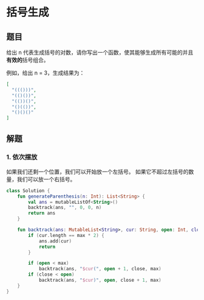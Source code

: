 # 括号生成

## 题目

给出 n 代表生成括号的对数，请你写出一个函数，使其能够生成所有可能的并且**有效的**括号组合。

例如，给出 n = 3，生成结果为：

```json
[
  "((()))",
  "(()())",
  "(())()",
  "()(())",
  "()()()"
]
```

## 解题

### 1. 依次摆放

如果我们还剩一个位置，我们可以开始放一个左括号。 如果它不超过左括号的数量，我们可以放一个右括号。

```kotlin
class Solution {
    fun generateParenthesis(n: Int): List<String> {
        val ans = mutableListOf<String>()
        backtrack(ans, "", 0, 0, n)
        return ans
    }

    fun backtrack(ans: MutableList<String>, cur: String, open: Int, close: Int, max: Int) {
        if (cur.length == max * 2) {
            ans.add(cur)
            return
        }

        if (open < max)
            backtrack(ans, "$cur(", open + 1, close, max)
        if (close < open)
            backtrack(ans, "$cur)", open, close + 1, max)
    }
}
```